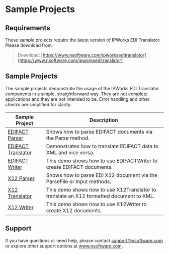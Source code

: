 # Sample Projects

## Requirements
These sample projects require the latest version of IPWorks EDI Translator.  Please download from:

> Download: [https://www.nsoftware.com/ipworkseditranslator](https://www.nsoftware.com/ipworkseditranslator)

## Sample Projects
The sample projects demonstrate the usage of the IPWorks EDI Translator components in a simple, 
straightforward way.  They are not complete applications and they are not intended to be.
Error handling and other checks are simplified for clarity.

| Sample Project | Description |
| --- | --- |
| [EDIFACT Parser](./EDIFACT%20Parser) | Shows how to parse EDIFACT documents via the Parse method. |
| [EDIFACT Translator](./EDIFACT%20Translator) | Demonstrates how to translate EDIFACT data to XML and vice versa. |
| [EDIFACT Writer](./EDIFACT%20Writer) | This demo shows how to use EDIFACTWriter to create EDIFACT documents. |
| [X12 Parser](./X12%20Parser) | Shows how to parse EDI X12 document via the ParseFile or Input methods. |
| [X12 Translator](./X12%20Translator) | This demo shows how to use X12Translator to translate an X12 formatted document to XML. |
| [X12 Writer](./X12%20Writer) | This demo shows how to use X12Writer to create X12 documents. |

## Support
If you have questions or need help, please contact support@nsoftware.com or explore other support options 
at www.nsoftware.com.
